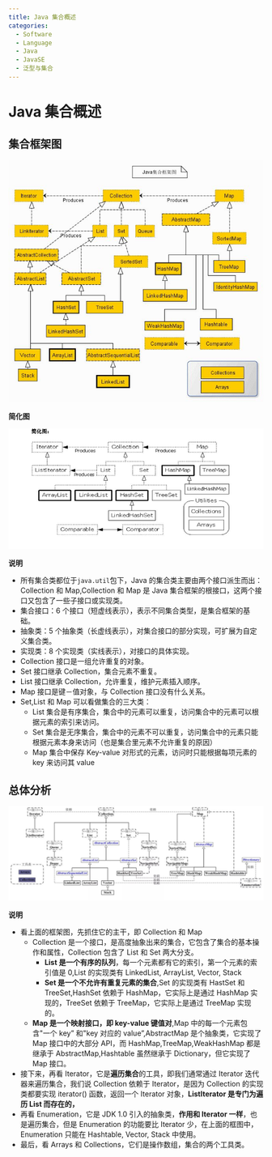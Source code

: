 ```yaml
---
title: Java 集合概述
categories:
  - Software
  - Language
  - Java
  - JavaSE
  - 泛型与集合
---
```

# Java 集合概述

## 集合框架图

![](https://raw.githubusercontent.com/LuShan123888/Files/main/Pictures/2021-03-21-640.jpeg)

**简化图**

![](https://raw.githubusercontent.com/LuShan123888/Files/main/Pictures/2021-03-21-640-20210321183553448.jpeg)

**说明**

- 所有集合类都位于`java.util`包下，Java 的集合类主要由两个接口派生而出：Collection 和 Map,Collection 和 Map 是 Java 集合框架的根接口，这两个接口又包含了一些子接口或实现类。
- 集合接口：6 个接口（短虚线表示），表示不同集合类型，是集合框架的基础。
- 抽象类：5 个抽象类（长虚线表示），对集合接口的部分实现，可扩展为自定义集合类。
- 实现类：8 个实现类（实线表示），对接口的具体实现。
- Collection 接口是一组允许重复的对象。
- Set 接口继承 Collection，集合元素不重复。
- List 接口继承 Collection，允许重复，维护元素插入顺序。
- Map 接口是键－值对象，与 Collection 接口没有什么关系。
- Set,List 和 Map 可以看做集合的三大类：
  - List 集合是有序集合，集合中的元素可以重复，访问集合中的元素可以根据元素的索引来访问。
  - Set 集合是无序集合，集合中的元素不可以重复，访问集合中的元素只能根据元素本身来访问（也是集合里元素不允许重复的原因）
  - Map 集合中保存 Key-value 对形式的元素，访问时只能根据每项元素的 key 来访问其 value

## 总体分析

![](https://raw.githubusercontent.com/LuShan123888/Files/main/Pictures/2021-03-21-640-20210321183640157.jpeg)

**说明**

- 看上面的框架图，先抓住它的主干，即 Collection 和 Map
  - Collection 是一个接口，是高度抽象出来的集合，它包含了集合的基本操作和属性，Collection 包含了 List 和 Set 两大分支。
    - **List 是一个有序的队列**，每一个元素都有它的索引，第一个元素的索引值是 0,List 的实现类有 LinkedList, ArrayList, Vector, Stack
    - **Set 是一个不允许有重复元素的集合**,Set 的实现类有 HastSet 和 TreeSet,HashSet 依赖于 HashMap，它实际上是通过 HashMap 实现的，TreeSet 依赖于 TreeMap，它实际上是通过 TreeMap 实现的。
  - **Map 是一个映射接口，即 key-value 键值对**,Map 中的每一个元素包含"一个 key” 和"key 对应的 value”,AbstractMap 是个抽象类，它实现了 Map 接口中的大部分 API，而 HashMap,TreeMap,WeakHashMap 都是继承于 AbstractMap,Hashtable 虽然继承于 Dictionary，但它实现了 Map 接口。
- 接下来，再看 Iterator，它是**遍历集合**的工具，即我们通常通过 Iterator 迭代器来遍历集合，我们说 Collection 依赖于 Iterator，是因为 Collection 的实现类都要实现 iterator() 函数，返回一个 Iterator 对象，**ListIterator 是专门为遍历 List 而存在的，**
- 再看 Enumeration，它是 JDK 1.0 引入的抽象类，**作用和 Iterator 一样**，也是遍历集合，但是 Enumeration 的功能要比 Iterator 少，在上面的框图中，Enumeration 只能在 Hashtable, Vector, Stack 中使用。
- 最后，看 Arrays 和 Collections，它们是操作数组，集合的两个工具类。